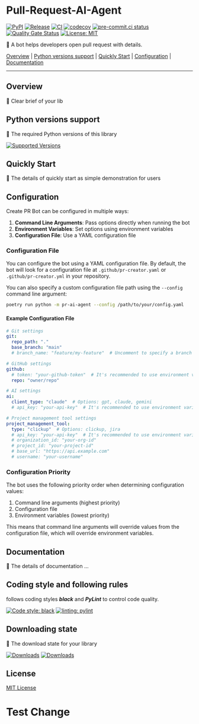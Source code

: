 # Pull-Request-AI-Agent

[![PyPI](https://img.shields.io/pypi/v/pull-request-ai-agent?color=%23099cec&amp;label=PyPI&amp;logo=pypi&amp;logoColor=white)](https://pypi.org/project/pull-request-ai-agent)
[![Release](https://img.shields.io/github/release/Chisanan232/Pull-Request-AI-Agent.svg?label=Release&logo=github)](https://github.com/Chisanan232/Pull-Request-AI-Agent/releases)
[![CI](https://github.com/Chisanan232/Pull-Request-AI-Agent/actions/workflows/ci.yaml/badge.svg)](https://github.com/Chisanan232/Pull-Request-AI-Agent/actions/workflows/ci.yaml)
[![codecov](https://codecov.io/gh/Chisanan232/Pull-Request-AI-Agent/graph/badge.svg?token=GJYBfInkzX)](https://codecov.io/gh/Chisanan232/Pull-Request-AI-Agent)
[![pre-commit.ci status](https://results.pre-commit.ci/badge/github/Chisanan232/Pull-Request-AI-Agent/master.svg)](https://results.pre-commit.ci/latest/github/Chisanan232/Pull-Request-AI-Agent/master)
[![Quality Gate Status](https://sonarcloud.io/api/project_badges/measure?project=Chisanan232_Pull-Request-AI-Agent&metric=alert_status)](https://sonarcloud.io/summary/new_code?id=Chisanan232_Pull-Request-AI-Agent)
[![License: MIT](https://img.shields.io/badge/License-MIT-yellow.svg)](https://opensource.org/licenses/MIT)

🤖 A bot helps developers open pull request with details.

[Overview](#overview) | [Python versions support](#Python-versions-support) | [Quickly Start](#quickly-start) | [Configuration](#configuration) | [Documentation](#documentation)
<hr>

## Overview

🚧 Clear brief of your lib


## Python versions support

🚧 The required Python versions of this library

[![Supported Versions](https://img.shields.io/pypi/pyversions/pull-request-ai-agent.svg?logo=python&logoColor=FBE072)](https://pypi.org/project/pull-request-ai-agent)


## Quickly Start

🚧 The details of quickly start as simple demonstration for users

## Configuration

Create PR Bot can be configured in multiple ways:

1. **Command Line Arguments**: Pass options directly when running the bot
2. **Environment Variables**: Set options using environment variables
3. **Configuration File**: Use a YAML configuration file

### Configuration File

You can configure the bot using a YAML configuration file. By default, the bot will look for a configuration file at `.github/pr-creator.yaml` or `.github/pr-creator.yml` in your repository.

You can also specify a custom configuration file path using the `--config` command line argument:

```bash
poetry run python -m pr-ai-agent --config /path/to/your/config.yaml
```

#### Example Configuration File

```yaml
# Git settings
git:
  repo_path: "."
  base_branch: "main"
  # branch_name: "feature/my-feature"  # Uncomment to specify a branch name

# GitHub settings
github:
  # token: "your-github-token"  # It's recommended to use environment variables for tokens
  repo: "owner/repo"

# AI settings
ai:
  client_type: "claude"  # Options: gpt, claude, gemini
  # api_key: "your-api-key"  # It's recommended to use environment variables for API keys

# Project management tool settings
project_management_tool:
  type: "clickup"  # Options: clickup, jira
  # api_key: "your-api-key"  # It's recommended to use environment variables for API keys
  # organization_id: "your-org-id"
  # project_id: "your-project-id"
  # base_url: "https://api.example.com"
  # username: "your-username"
```

### Configuration Priority

The bot uses the following priority order when determining configuration values:

1. Command line arguments (highest priority)
2. Configuration file
3. Environment variables (lowest priority)

This means that command line arguments will override values from the configuration file, which will override environment variables.

## Documentation

🚧 The details of documentation ...


## Coding style and following rules

**_<your lib name>_** follows coding styles **_black_** and **_PyLint_** to control code quality.

[![Code style: black](https://img.shields.io/badge/code%20style-black-000000.svg)](https://github.com/psf/black)
[![linting: pylint](https://img.shields.io/badge/linting-pylint-yellowgreen)](https://github.com/pylint-dev/pylint)


## Downloading state

🚧 The download state for your library

[![Downloads](https://pepy.tech/badge/pull-request-ai-agent)](https://pepy.tech/project/pull-request-ai-agent)
[![Downloads](https://pepy.tech/badge/pull-request-ai-agent/month)](https://pepy.tech/project/pull-request-ai-agent)

## License

[MIT License](./LICENSE)
# Test Change
